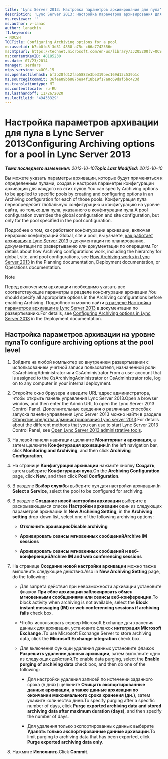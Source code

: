 ```yaml
---
title: 'Lync Server 2013: Настройка параметров архивирования для пула'
description: 'Lync Server 2013: Настройка параметров архивирования для пула.'
ms.reviewer: ''
ms.author: v-lanac
author: lanachin
f1.keywords:
- NOCSH
TOCTitle: Configuring Archiving options for a pool
ms:assetid: b7cb0fd8-3d31-4858-a75c-c66a7742556e
ms:mtpsurl: https://technet.microsoft.com/en-us/library/JJ205200(v=OCS.15)
ms:contentKeyID: 48185230
ms.date: 07/23/2014
manager: serdars
mtps_version: v=OCS.15
ms.openlocfilehash: bf3b28fd12fab5883e3be319bec169d13c539b1c
ms.sourcegitcommit: 36fee89bb887bea4f18b19f17a8c69daf5bc423d
ms.translationtype: MT
ms.contentlocale: ru-RU
ms.lasthandoff: 11/26/2020
ms.locfileid: "49433329"
---
```

# <a name="configuring-archiving-options-for-a-pool-in-lync-server-2013"></a><span data-ttu-id="e83cb-103">Настройка параметров архивации для пула в Lync Server 2013</span><span class="sxs-lookup"><span data-stu-id="e83cb-103">Configuring Archiving options for a pool in Lync Server 2013</span></span>

<div data-xmlns="http://www.w3.org/1999/xhtml">

<div class="topic" data-xmlns="http://www.w3.org/1999/xhtml" data-msxsl="urn:schemas-microsoft-com:xslt" data-cs="https://msdn.microsoft.com/">

<div data-asp="https://msdn2.microsoft.com/asp">



</div>

<div id="mainSection">

<div id="mainBody"><span data-ttu-id="e83cb-104">

<span> </span></span><span class="sxs-lookup"><span data-stu-id="e83cb-104">

<span> </span></span></span>

<span data-ttu-id="e83cb-105">_**Тема последнего изменения:** 2012-10-10_</span><span class="sxs-lookup"><span data-stu-id="e83cb-105">_**Topic Last Modified:** 2012-10-10_</span></span>

<span data-ttu-id="e83cb-106">Вы можете указать параметры архивации, которые будут применяться к определенным пулами, создав и настроив параметры конфигурации архивации для каждого из этих пулов.</span><span class="sxs-lookup"><span data-stu-id="e83cb-106">You can specify Archiving options to be applied to specific pools by creating and configuring options in an Archiving configuration for each of those pools.</span></span> <span data-ttu-id="e83cb-107">Конфигурация пула переопределяет глобальную конфигурацию и конфигурацию на уровне сайта, но только для пула, указанного в конфигурации пула.</span><span class="sxs-lookup"><span data-stu-id="e83cb-107">A pool configuration overrides the global configuration and site configuration, but only for the pool specified in the pool configuration.</span></span>

<span data-ttu-id="e83cb-108">Подробнее о том, как работают конфигурации архивации, включая иерархию конфигураций Global, site и pool, вы узнаете, [как работает архивация в Lync Server 2013](lync-server-2013-how-archiving-works.md) в документации по планированию, документации по развертыванию или документации по операциям.</span><span class="sxs-lookup"><span data-stu-id="e83cb-108">For details about how Archiving configurations work, including the hierarchy for global, site, and pool configurations, see [How Archiving works in Lync Server 2013](lync-server-2013-how-archiving-works.md) in the Planning documentation, Deployment documentation, or Operations documentation.</span></span>

<div>


> [!NOTE]  
> <span data-ttu-id="e83cb-109">Перед включением архивации необходимо указать все соответствующие параметры в разделе конфигурации архивации.</span><span class="sxs-lookup"><span data-stu-id="e83cb-109">You should specify all appropriate options in the Archiving configurations before enabling Archiving.</span></span> <span data-ttu-id="e83cb-110">Подробности можно найти <A href="lync-server-2013-configuring-archiving-options.md">в разделе Настройка параметров архивации в Lync Server 2013</A> в документации по развертыванию.</span><span class="sxs-lookup"><span data-stu-id="e83cb-110">For details, see <A href="lync-server-2013-configuring-archiving-options.md">Configuring Archiving options in Lync Server 2013</A> in the Deployment documentation.</span></span>



</div>

<div>

## <a name="to-configure-archiving-options-at-the-pool-level"></a><span data-ttu-id="e83cb-111">Настройка параметров архивации на уровне пула</span><span class="sxs-lookup"><span data-stu-id="e83cb-111">To configure archiving options at the pool level</span></span>

1.  <span data-ttu-id="e83cb-112">Войдите на любой компьютер во внутреннем развертывании с использованием учетной записи пользователя, назначенной роли CsArchivingAdministrator или CsAdministrator.</span><span class="sxs-lookup"><span data-stu-id="e83cb-112">From a user account that is assigned to the CsArchivingAdministrator or CsAdministrator role, log on to any computer in your internal deployment.</span></span>

2.  <span data-ttu-id="e83cb-113">Откройте окно браузера и введите URL-адрес администратора, чтобы открыть панель управления Lync Server 2013.</span><span class="sxs-lookup"><span data-stu-id="e83cb-113">Open a browser window, and then enter the Admin URL to open the Lync Server 2013 Control Panel.</span></span> <span data-ttu-id="e83cb-114">Дополнительные сведения о различных способах запуска панели управления Lync Server 2013 можно найти в разделе [Открытие средства администрирования Lync server 2013](lync-server-2013-open-lync-server-administrative-tools.md).</span><span class="sxs-lookup"><span data-stu-id="e83cb-114">For details about the different methods that you can use to start Lync Server 2013 Control Panel, see [Open Lync Server 2013 administrative tools](lync-server-2013-open-lync-server-administrative-tools.md).</span></span>

3.  <span data-ttu-id="e83cb-115">На левой панели навигации щелкните **Мониторинг и архивация**, а затем щелкните **Конфигурация архивации**.</span><span class="sxs-lookup"><span data-stu-id="e83cb-115">In the left navigation bar, click **Monitoring and Archiving**, and then click **Archiving Configuration**.</span></span>

4.  <span data-ttu-id="e83cb-116">На странице **Конфигурация архивации** нажмите кнопку **Создать**, затем выберите **Конфигурация пула**.</span><span class="sxs-lookup"><span data-stu-id="e83cb-116">On the **Archiving Configuration** page, click **New**, and then click **Pool Configuration**.</span></span>

5.  <span data-ttu-id="e83cb-117">В разделе **Выбор службы** выберите пул для настройки архивации.</span><span class="sxs-lookup"><span data-stu-id="e83cb-117">In **Select a Service**, select the pool to be configured for archiving.</span></span>

6.  <span data-ttu-id="e83cb-118">В разделе **Создание новой настройки архивации** выберите в раскрывающемся списке **Настройки архивации** один из следующих параметров архивации.</span><span class="sxs-lookup"><span data-stu-id="e83cb-118">In **New Archiving Setting**, in the **Archiving setting** drop-down list, select one of the following archiving options:</span></span>
    
      - <span data-ttu-id="e83cb-119">**Отключить архивацию**</span><span class="sxs-lookup"><span data-stu-id="e83cb-119">**Disable archiving**</span></span>
    
      - <span data-ttu-id="e83cb-120">**Архивировать сеансы мгновенных сообщений**</span><span class="sxs-lookup"><span data-stu-id="e83cb-120">**Archive IM sessions**</span></span>
    
      - <span data-ttu-id="e83cb-121">**Архивировать сеансы мгновенных сообщений и веб-конференций**</span><span class="sxs-lookup"><span data-stu-id="e83cb-121">**Archive IM and web conferencing sessions**</span></span>

7.  <span data-ttu-id="e83cb-122">На странице **Создание новой настройки архивации** можно также выполнить следующие действия.</span><span class="sxs-lookup"><span data-stu-id="e83cb-122">Also in **New Archiving Setting** page, do the following:</span></span>
    
      - <span data-ttu-id="e83cb-123">Для запрета действия при невозможности архивации установите флажок **При сбое архивации заблокировать обмен мгновенными сообщениями или сеансы веб-конференции**.</span><span class="sxs-lookup"><span data-stu-id="e83cb-123">To block activity when archiving is not available, select the **Block instant messaging (IM) or web conferencing sessions if archiving fails** check box.</span></span>
    
      - <span data-ttu-id="e83cb-124">Чтобы использовать сервер Microsoft Exchange для хранения данных для архивации, установите флажок **интеграция Microsoft Exchange** .</span><span class="sxs-lookup"><span data-stu-id="e83cb-124">To use Microsoft Exchange Server to store archiving data, click the **Microsoft Exchange integration** check box.</span></span>
    
      - <span data-ttu-id="e83cb-125">Для включения функции удаления данных установите флажок **Разрешить удаление данных архивации**, затем выполните одно из следующих действий.</span><span class="sxs-lookup"><span data-stu-id="e83cb-125">To enable data purging, select the **Enable purging of archiving data** check box, and then do one of the following:</span></span>
        
          - <span data-ttu-id="e83cb-126">Для настройки удаления записей по истечении заданного срока (в днях) щелкните **Очищать экспортированные данные архивации, а также данные архивации по окончании максимального срока хранения (дн.)**, затем укажите количество дней.</span><span class="sxs-lookup"><span data-stu-id="e83cb-126">To specify purging after a specific number of days, click **Purge exported archiving data and stored archiving data after maximum duration (days)**, and then specify the number of days.</span></span>
        
          - <span data-ttu-id="e83cb-127">Для удаления только экспортированных данных выберите **Удалять только экспортированные данные архивации**.</span><span class="sxs-lookup"><span data-stu-id="e83cb-127">To limit purging to archiving data that has been exported, click **Purge exported archiving data only**.</span></span>

8.  <span data-ttu-id="e83cb-128">Нажмите **Исполнить**.</span><span class="sxs-lookup"><span data-stu-id="e83cb-128">Click **Commit**.</span></span>

<span data-ttu-id="e83cb-129"></div>

</div>

<span> </span>

</div>

</div>

</span><span class="sxs-lookup"><span data-stu-id="e83cb-129"></div>

</div>

<span> </span>

</div>

</div>

</span></span></div>


